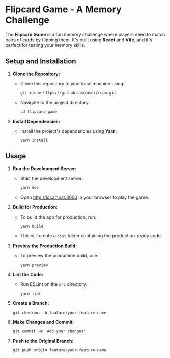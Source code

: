 # Flipcard Game - A Memory Challenge

The **Flipcard Game** is a fun memory challenge where players need to match pairs of cards by flipping them. It's built using **React** and **Vite**, and it's perfect for testing your memory skills.

## Setup and Installation

1. **Clone the Repository:**
   - Clone this repository to your local machine using:
     ```
     git clone https://github.com/user/repo.git
     ```
   - Navigate to the project directory:
     ```
     cd flipcard-game
     ```

2. **Install Dependencies:**
   - Install the project's dependencies using **Yarn**:
     ```
     yarn install
     ```

## Usage

1. **Run the Development Server:**
   - Start the development server:
     ```
     yarn dev
     ```
   - Open [http://localhost:3000](http://localhost:3000) in your browser to play the game.

2. **Build for Production:**
   - To build the app for production, run:
     ```
     yarn build
     ```
   - This will create a `dist` folder containing the production-ready code.

3. **Preview the Production Build:**
   - To preview the production build, use:
     ```
     yarn preview
     ```

4. **Lint the Code:**
   - Run ESLint on the `src` directory:
     ```
     yarn lint
     ```





2. **Create a Branch:**
   ```
   git checkout -b feature/your-feature-name
   ```
3. **Make Changes and Commit:**
   ```
   git commit -m 'Add your changes'
   ```
4. **Push to the Original Branch:**
   ```
   git push origin feature/your-feature-name
   ```






